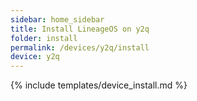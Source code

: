 ```yaml
---
sidebar: home_sidebar
title: Install LineageOS on y2q
folder: install
permalink: /devices/y2q/install
device: y2q
---
```

{% include templates/device_install.md %}
